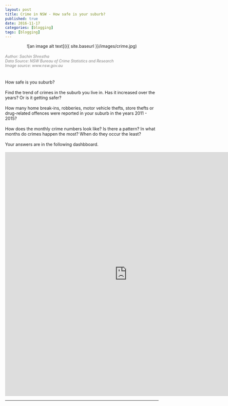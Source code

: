 ```yaml
---
layout: post
title: Crime in NSW - How safe is your suburb?
published: true
date: 2016-11-17
categories: [blogging]
tags: [blogging]
---
```

<head>
  <style>
    h5{
      font-size:90%;
      font-weight: normal;
      color: Gray;
    }
    
    p.small {
    line-height: 70%;
}
  </style>
</head>
<center>![an image alt text]({{ site.baseurl }}/images/crime.jpg)</center>

<div class="fb-like" data-send="true" data-width="450" data-show-faces="true"></div>
<p class = "small">
</p>

<h5><i>Author: Sachin Shrestha</i><br>
<i>Data Source: NSW Bureau of Crime Statistics and Research</i><br>
<i>Image source: www.nsw.gov.au</i></h5>

<br>
How safe is you suburb?
<br>
<br>
Find the trend of crimes in the suburb you live in. Has it increased over the years? Or is it getting safer?
<br>
<br>
How many home break-ins, robberies, motor vehicle thefts, store thefts or drug-related offences were reported in your suburb in the years 2011 - 2015? 
<br>
<br>
How does the monthly crime numbers look like? Is there a pattern? In what months do crimes happen the most? When do they occur the least?
<br>
<br>
Your answers are in the following dashbboard.
<br>
<br>

<iframe
  style="border: 0px;"
  src="https://public.tableau.com/profile/sachin.shrestha#!/vizhome/Crime1_3/Dashboard1?:embed=y&amp;:from_wg=true"
  scrolling="no"
  width="800px"
  height="800px">
</iframe>
<hr>

<div id="fb-root"></div>
<script>(function(d, s, id) {
  var js, fjs = d.getElementsByTagName(s)[0];
  if (d.getElementById(id)) return;
  js = d.createElement(s); js.id = id;
  js.src = "//connect.facebook.net/en_US/all.js#xfbml=1";
  fjs.parentNode.insertBefore(js, fjs);
}(document, 'script', 'facebook-jssdk'));
</script>

